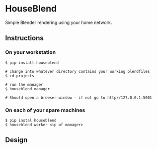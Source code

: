 # HouseBlend

Simple Blender rendering using your home network.

## Instructions

### On your workstation
```
$ pip install houseblend

# change into whatever directory contains your working blendfiles
$ cd projects

# run the manager
$ houseblend manager

# Should open a browser window - if not go to http//127.0.0.1:5001
```

### On each of your spare machines
```
$ pip instal houseblend
$ houseblend worker <ip of manager>
```

## Design
